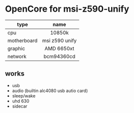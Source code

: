 # OpenCore for msi-z590-unify
|type|name|
|---|:-------:|
|cpu|10850k|
|motherboard|msi z590 unify|
|graphic|AMD 6650xt|
|network|bcm94360cd|

## works
* usb
* audio (builtin alc4080 usb autio card)
* sleep/wake
* uhd 630 
* sidecar
